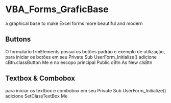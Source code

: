 # VBA_Forms_GraficBase
 a graphical base to make Excel forms more beautiful and modern

## Buttons
O  formulario frmElements possui os botões padrão e exemplo de utilização, para iniciar os botões em seu Private Sub UserForm_Initialize() adicione cBtn.classButton Me e no escopo principal Public cBtn As New clsBtn

## Textbox & Combobox
para iniciar os textbox e combobox em seu Private Sub UserForm_Initialize() adicione SetClassTextBox Me

